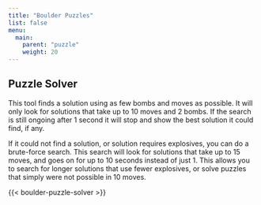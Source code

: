 ```yaml
---
title: "Boulder Puzzles"
list: false
menu:
  main:
    parent: "puzzle"
    weight: 20
---
```


## Puzzle Solver

This tool finds a solution using as few bombs and moves as possible.
It will only look for solutions that take up to 10 moves and 2 bombs.
If the search is still ongoing after 1 second it will stop and show the best solution it could find, if any.

If it could not find a solution, or solution requires explosives, you can do a brute-force search.
This search will look for solutions that take up to 15 moves, and goes on for up to 10 seconds instead of just 1.
This allows you to search for longer solutions that use fewer explosives, or solve puzzles that simply were not possible in 10 moves.

{{< boulder-puzzle-solver >}}
